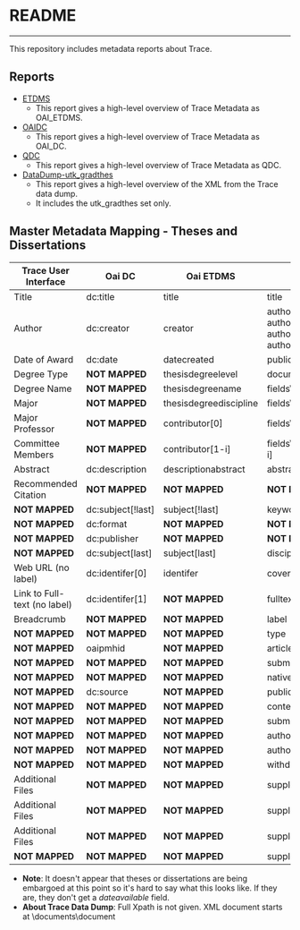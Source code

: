# README

---

This repository includes metadata reports about Trace.

## Reports

* [ETDMS](https://github.com/markpbaggett/trace_metadata_reports/blob/master/etdms_report.md)
	* This report gives a high-level overview of Trace Metadata as OAI_ETDMS.
* [OAIDC](https://github.com/markpbaggett/trace_metadata_reports/blob/master/oaidc_report.md)
	* This report gives a high-level overview of Trace Metadata as OAI_DC.
* [QDC](https://github.com/markpbaggett/trace_metadata_reports/blob/master/qdc_report.md)
	* This report gives a high-level overview of Trace Metadata as QDC.
* [DataDump-utk_gradthes](https://github.com/markpbaggett/trace_metadata_reports/blob/master/datadump_utkgradthes.md)
	* This report gives a high-level overview of the XML from the Trace data dump.
	* It includes the utk_gradthes set only.

## Master Metadata Mapping - Theses and Dissertations

| Trace User Interface                   | Oai DC                       | Oai ETDMS   | Trace Data Dump | OAI QDC |
| -------------------------------------- | ---------------------------- | ----------- | -------------------- | ------- |
| Title | dc:title | title | title | dc:title |
| Author | dc:creator | creator | authors\author\fname, authors\author\mname, authors\author\lname, authors\author\suffix  |  dc:creator |
| Date of Award | dc:date | datecreated | publicationdate | dc:datecreated  |
| Degree Type | **NOT MAPPED** |  thesisdegreelevel | document-type  | dc:thesisdegreelevel  |
| Degree Name | **NOT MAPPED** | thesisdegreename | fields\field@name='degree_name'\value  | dc:thesisdegreename |
| Major | **NOT MAPPED** | thesisdegreediscipline | fields\field@name='department'\value | dc:thesisdegreediscipline |
| Major Professor | **NOT MAPPED** | contributor[0] | fields\field@name='advisor1'\value | dc:contributor[0] |
| Committee Members | **NOT MAPPED** | contributor[1-i] | fields\field@name='advisor2'\value[0-i] | dc:contributor[1-i] |
| Abstract | dc:description | descriptionabstract | abstract | dc:descriptionabstract |
| Recommended Citation | **NOT MAPPED** | **NOT MAPPED** | **NOT MAPPED** | **NOT MAPPED** |
| **NOT MAPPED** | dc:subject[!last] | subject[!last] | keywords\keyword | dc:subject[!last] |
| **NOT MAPPED** | dc:format | **NOT MAPPED** | **NOT MAPPED** | **NOT MAPPED** |
| **NOT MAPPED** | dc:publisher | **NOT MAPPED** | **NOT MAPPED** |  **NOT MAPPED** |
| **NOT MAPPED** | dc:subject[last] | subject[last] | disciplines\discipline | dc:subject[last] |
| Web URL (no label) | dc:identifer[0] | identifer | coverpage-url | dc:identifer |
| Link to Full-text (no label) | dc:identifer[1] | **NOT MAPPED** | fulltext-url | **NOT MAPPED** |
| Breadcrumb | **NOT MAPPED** | **NOT MAPPED** | label | **NOT MAPPED** |
| **NOT MAPPED** | **NOT MAPPED** | **NOT MAPPED** | type | **NOT MAPPED** |
| **NOT MAPPED** | oaipmhid | **NOT MAPPED** | articleid | oaipmhid |
| **NOT MAPPED** | **NOT MAPPED** | **NOT MAPPED** | submission date | **NOT MAPPED** |
| **NOT MAPPED** | **NOT MAPPED** | **NOT MAPPED** | native-url | **NOT MAPPED** |
| **NOT MAPPED** | dc:source | **NOT MAPPED** | publication-title | **NOT MAPPED**  |
| **NOT MAPPED** | **NOT MAPPED** | **NOT MAPPED** | context-key | **NOT MAPPED** |
| **NOT MAPPED** | **NOT MAPPED** | **NOT MAPPED** | submission-path | **NOT MAPPED** |
| **NOT MAPPED** | **NOT MAPPED** | **NOT MAPPED** | authors\author\email | **NOT MAPPED** |
| **NOT MAPPED** | **NOT MAPPED** | **NOT MAPPED** | authors\author\institution | **NOT MAPPED** |
| **NOT MAPPED** | **NOT MAPPED** | **NOT MAPPED** | withdrawn | **NOT MAPPED** |
| Additional Files | **NOT MAPPED** | **NOT MAPPED** | supplemental-files.file.archive-name | **NOT MAPPED** |
| Additional Files | **NOT MAPPED** | **NOT MAPPED** | supplemental-files.file.upload-name | **NOT MAPPED** |
| Additional Files | **NOT MAPPED** | **NOT MAPPED** | supplemental-files.file.url | **NOT MAPPED** |
| **NOT MAPPED** | **NOT MAPPED** | **NOT MAPPED** | supplemental-files.mime-type | **NOT MAPPED** |

* **Note**: It doesn't appear that theses or dissertations are being embargoed at this point so it's hard to say what this looks like.  If they are, they don't get a *dateavailable* field.
* **About Trace Data Dump**: Full Xpath is not given.  XML document starts at \documents\document